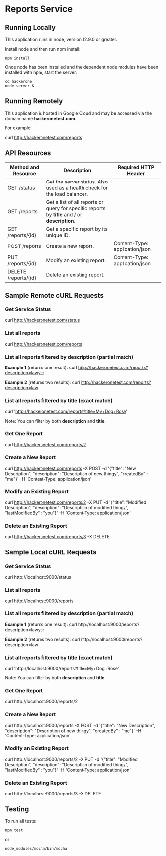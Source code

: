# Reports Service

## Running Locally
This application runs in node, version 12.9.0 or greater.

Install node and then run npm install:
```aidl
npm install
```

Once node has been installed and the dependent node modules have been installed with npm, start the server:

```
cd hackerone 
node server &
```

## Running Remotely
This application is hosted in Google Cloud and may be accessed via the domain name **hackeronetest.com**.

For example:

curl http://hackeronetest.com/reports

## API Resources
| Method and Resource| Description | Required HTTP Header | 
| ----------- | ----------- | ----------- |
| GET /status | Get the server status.  Also used as a health check for the load balancer. | | 
| GET /reports | Get a list of all reports or query for specific reports by **title** and / or **description**. | |
| GET /reports/{id} |  Get a specific report by its unique ID. | |
| POST /reports | Create a new report. | Content-Type: application/json |
| PUT /reports/{id} | Modify an existing report. | Content-Type: application/json |
| DELETE /reports/{id} | Delete an existing report. | |

## Sample Remote cURL Requests
### Get Service Status
curl http://hackeronetest.com/status

### List all reports 
curl http://hackeronetest.com/reports

### List all reports filtered by description (partial match)

**Example 1** (returns one result):
curl http://hackeronetest.com/reports?description=lawyer

**Example 2** (returns two results):
curl http://hackeronetest.com/reports?description=law

### List all reports filtered by title (exact match)
curl 'http://hackeronetest.com/reports?title=My+Dog+Rose'

Note: You can filter by both **description** and **title**.

### Get One Report
curl http://hackeronetest.com/reports/2

### Create a New Report
curl http://hackeronetest.com/reports -X POST -d '{"title": "New Description", "description": "Description of new thingy", "createdBy" : "me"}' -H 'Content-Type: application/json'

### Modify an Existing Report
curl http://hackeronetest.com/reports/2 -X PUT -d '{"title": "Modified Description", "description": "Description of modified thingy", "lastModifiedBy" : "you"}' -H 'Content-Type: application/json'

### Delete an Existing Report
curl http://hackeronetest.com/reports/3 -X DELETE

## Sample Local cURL Requests
### Get Service Status
curl http://localhost:9000/status

### List all reports 
curl http://localhost:9000/reports

### List all reports filtered by description (partial match)
**Example 1** (returns one result):
curl http://localhost:9000/reports?description=lawyer

**Example 2** (returns two results):
curl http://localhost:9000/reports?description=law

### List all reports filtered by title (exact match)
curl 'http://localhost:9000/reports?title=My+Dog+Rose'

Note: You can filter by both **description** and **title**.

### Get One Report
curl http://localhost:9000/reports/2

### Create a New Report
curl http://localhost:9000/reports -X POST -d '{"title": "New Description", "description": "Description of new thingy", "createdBy" : "me"}' -H 'Content-Type: application/json'

### Modify an Existing Report
curl http://localhost:9000/reports/2 -X PUT -d '{"title": "Modified Description", "description": "Description of modified thingy", "lastModifiedBy" : "you"}' -H 'Content-Type: application/json'

### Delete an Existing Report
curl http://localhost:9000/reports/3 -X DELETE

## Testing
To run all tests:
```aidl
npm test
```
or
```aidl
node_modules/mocha/bin/mocha
```

